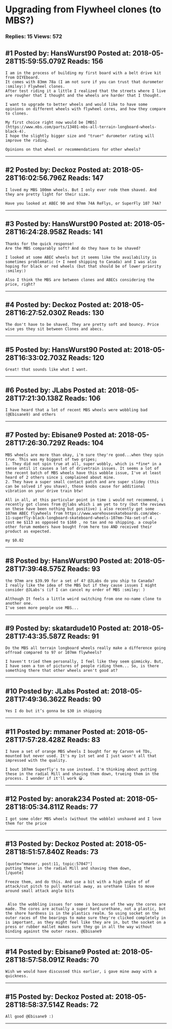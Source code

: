 # Upgrading from Flywheel clones (to MBS?)

### Replies: 15 Views: 572

## \#1 Posted by: HansWurst90 Posted at: 2018-05-28T15:59:55.079Z Reads: 156

```
I am in the process of building my first board with a belt drive kit from DIYEboard.
It comes with 83mm 78a (I am not sure if you can trust that durometer :smiley:) Flywheel clones.
After test riding it a little I realized that the streets where I live are rougher that I thought and the wheels are harder that I thought.

I want to upgrade to better wheels and would like to have some opinions on different wheels with flywheel cores, and how they compare to clones.

My first choice right now would be [MBS](https://www.mbs.com/parts/13401-mbs-all-terrain-longboard-wheels-black-4).
I hope the slightly bigger size and "truer" durometer rating will improve the riding.

Opinions on that wheel or recommendations for other wheels?
```

---
## \#2 Posted by: Deckoz Posted at: 2018-05-28T16:02:56.796Z Reads: 147

```
I loved my MBS 100mm wheels. But I only ever rode them shaved. And they are pretty light for their size.

Have you looked at ABEC 90 and 97mm 74A ReFlys, or SuperFly 107 74A?
```

---
## \#3 Posted by: HansWurst90 Posted at: 2018-05-28T16:24:28.958Z Reads: 141

```
Thanks for the quick response!
Are the MBS comparably soft? And do they have to be shaved?

I looked at some ABEC wheels but it seems like the availability is sometimes problematic (+ I need shipping to Canada) and I was also hoping for black or red wheels (but that should be of lower priority :smiley:)

Also I think the MBS are between clones and ABECs considering the price, right?
```

---
## \#4 Posted by: Deckoz Posted at: 2018-05-28T16:27:52.030Z Reads: 130

```
The don't have to be shaved. They are pretty soft and bouncy. Price wise yes they sit between Clones and abecs.
```

---
## \#5 Posted by: HansWurst90 Posted at: 2018-05-28T16:33:02.703Z Reads: 120

```
Great! that sounds like what I want.
```

---
## \#6 Posted by: JLabs Posted at: 2018-05-28T17:21:30.138Z Reads: 106

```
I have heard that a lot of recent MBS wheels were wobbling bad (@Ebisane9) and others
```

---
## \#7 Posted by: Ebisane9 Posted at: 2018-05-28T17:26:30.729Z Reads: 104

```
MBS wheels are more than okay, i'm sure they're good...when they spin true. This was my biggest of two gripes;
1. They did not spin true at all, super wobbly, which is *fine* in a sense until it causes a lot of drivetrain issues. It seems a lot of the recent batch of MBS wheels have this wobble issue, I've at least heard of 2 others since i complained about mine.
2. They have a super small contact patch and are super slidey (this can be solved if you shave), those knobs cause for additional vibration on your drive train btw!

All in all, at this particular point in time i would not recommend, i recently got clones from @jlabs which i am yet to try (but the reviews on these have been nothing but positive) i also recently got some 107mm ABEC flywheels from https://www.warehouseskateboards.com/abec-11-superfly-black-longboard-skateboard-wheels-107mm-74a-set-of-4 . cost me $113 as opposed to $160 , no tax and no shipping. a couple other forum members have bought from here too AND received their product as expected.

my $0.02
```

---
## \#8 Posted by: HansWurst90 Posted at: 2018-05-28T17:39:48.575Z Reads: 93

```
the 97mm are $39.99 for a set of 4? @JLabs do you ship to Canada? 
I really like the idea of the MBS but if they cause issues I might consider @JLabs's (if I can cancel my order of MBS :smiley: )

Although It feels a little weird switching from one no-name clone to another one.
I've seen more people use MBS...
```

---
## \#9 Posted by: skatardude10 Posted at: 2018-05-28T17:43:35.587Z Reads: 91

```
Do the MBS all terrain longboard wheels really make a difference going offroad compared to 97 or 107mm flywheels? 

I haven't tried them personally, I feel like they seem gimmicky. But, I have seen a ton of pictures of people riding them... So, is there something there that other wheels aren't good at?
```

---
## \#10 Posted by: JLabs Posted at: 2018-05-28T17:49:36.362Z Reads: 90

```
Yes I do but it’s gonna be $30 in shipping
```

---
## \#11 Posted by: mmaner Posted at: 2018-05-28T17:57:28.428Z Reads: 83

```
I have a set of orange MBS wheels I bought for my Carvon v4 TDs, mounted but never used. It's my 1st set and I just wasn't all that impressed with the quality. 

I bout 107mm Superfly's to use instead. I'm thinking about putting these in the radial Mill and shaving them down, trueing them in the process. I wonder if it'll work 😀.
```

---
## \#12 Posted by: anorak234 Posted at: 2018-05-28T18:05:34.811Z Reads: 77

```
I got some older MBS wheels (without the wobble) unshaved and I love them for the price
```

---
## \#13 Posted by: Deckoz Posted at: 2018-05-28T18:51:57.840Z Reads: 73

```
[quote="mmaner, post:11, topic:57047"]
putting these in the radial Mill and shaving them down,
[/quote]

Freeze them, and do this. And use a bit with a high angle of of attack/cut pitch to pull material away, as urethane likes to move around small attack angle bits


 Also the wobbling issues for some is because of the way the cores are made. The cores are actually a super hard urethane, not a plastic, but the shore hardness is in the plastics realm. So using socket on the outer races of the bearings to make sure they're clicked completely in is important, as they might feel like they are in, but the socket on a press or rubber mallet makes sure they go in all the way without binding against the outer races. @Ebisane9
```

---
## \#14 Posted by: Ebisane9 Posted at: 2018-05-28T18:57:58.091Z Reads: 70

```
Wish we would have discussed this earlier, i gave mine away with a quickness.
```

---
## \#15 Posted by: Deckoz Posted at: 2018-05-28T18:58:37.514Z Reads: 72

```
All good @Ebisane9 :)
```

---
